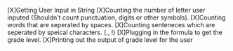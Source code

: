 [X]Getting User Input in String 
[X]Counting the number of letter user inputed (Shouldn't count punctuation, digits or other symbols).
[X]Counting words that are seperated by spaces.
[X]Counting senteneces which are seperated by speical characters. (., !)
[X]Plugging in the formula to get the grade level.
[X]Printing out the output of grade level for the user
